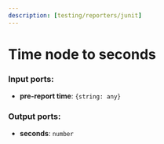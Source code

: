 ```yaml
---
description: [testing/reporters/junit]
---
```


# Time node to seconds

### Input ports:

* __pre-report time__: `{string: any}`

### Output ports:

* __seconds__: `number`

